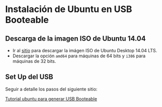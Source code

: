 # Instalación de Ubuntu en USB Booteable

## Descarga de la imagen ISO de Ubuntu 14.04

 - Ir al [sitio](http://releases.ubuntu.com/14.04/) para descargar la imágen ISO de Ubuntu Desktop 14.04 LTS. 
 - Descargar la opción `amd64` para máquinas de 64 bits y `i386` para máquinas de 32 bits.


## Set Up del USB

Seguir a detalle los pasos del siguiente sitio:

  [Tutorial ubuntu para generar USB Booteable](https://tutorials.ubuntu.com/tutorial/tutorial-create-a-usb-stick-on-windows#0)
